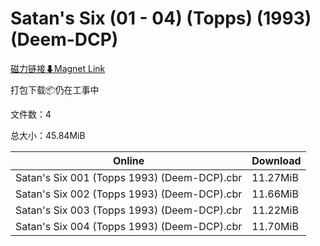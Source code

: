 # Satan's Six (01 - 04) (Topps) (1993) (Deem-DCP)

[磁力链接⬇Magnet Link](magnet:?xt=urn:btih:18f553fc6cc3fa6f9722f12b5d05b96aa3924966&dn=Satan%27s%20Six%20%2801%20-%2004%29%20%28Topps%29%20%281993%29%20%28Deem-DCP%29)

打包下载📦仍在工事中

文件数：4

总大小：45.84MiB

Online | Download
--- | ---
Satan's Six 001 (Topps 1993) (Deem-DCP).cbr | 11.27MiB
Satan's Six 002 (Topps 1993) (Deem-DCP).cbr | 11.66MiB
Satan's Six 003 (Topps 1993) (Deem-DCP).cbr | 11.22MiB
Satan's Six 004 (Topps 1993) (Deem-DCP).cbr | 11.70MiB